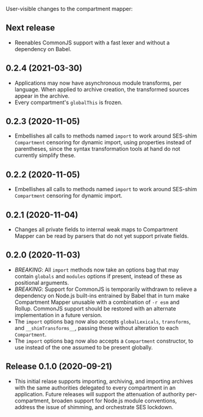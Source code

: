 User-visible changes to the compartment mapper:

## Next release

* Reenables CommonJS support with a fast lexer and without a dependency on
  Babel.

## 0.2.4 (2021-03-30)

* Applications may now have asynchronous module transforms, per language.
  When applied to archive creation, the transformed sources appear in the
  archive.
* Every compartment's `globalThis` is frozen.

## 0.2.3 (2020-11-05)

* Embellishes all calls to methods named `import` to work around SES-shim
  `Compartment` censoring for dynamic import, using properties instead
  of parentheses, since the syntax transformation tools at hand do not
  currently simplify these.

## 0.2.2 (2020-11-05)

* Embellishes all calls to methods named `import` to work around SES-shim
  `Compartment` censoring for dynamic import.

## 0.2.1 (2020-11-04)

* Changes all private fields to internal weak maps to Compartment Mapper
  can be read by parsers that do not yet support private fields.

## 0.2.0 (2020-11-03)

* *BREAKING*: All `import` methods now take an options bag that may contain
  `globals` and `modules` options if present, instead of these as positional
  arguments.
* *BREAKING*: Support for CommonJS is temporarily withdrawn to relieve a
  dependency on Node.js built-ins entrained by Babel that in turn make
  Compartment Mapper unusable with a combination of `-r esm` and Rollup.
  CommonJS support should be restored with an alternate implementation in
  a future version.
* The `import` options bag now also accepts `globalLexicals`, `transforms`, and
  `__shimTransforms__`, passing these without alteration to each `Compartment`.
* The `import` options bag now also accepts a `Compartment` constructor, to use
  instead of the one assumed to be present globally.

## Release 0.1.0 (2020-09-21)

* This initial relase supports importing, archiving, and importing archives
  with the same authorities delegated to every compartment in an application.
  Future releases will support the attenuation of authority per-compartment,
  broaden support for Node.js module conventions, address the issue
  of shimming, and orchestrate SES lockdown.
